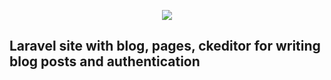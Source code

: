 <p align="center"><img src="https://laravel.com/assets/img/components/logo-laravel.svg"></p>

## Laravel site with blog, pages, ckeditor for writing blog posts and authentication
